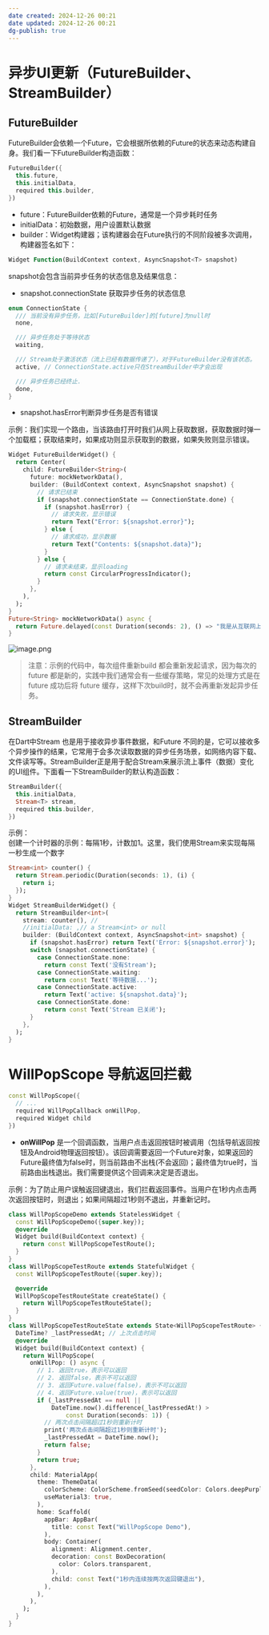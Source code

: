 ```yaml
---
date created: 2024-12-26 00:21
date updated: 2024-12-26 00:21
dg-publish: true
---
```


# 异步UI更新（FutureBuilder、StreamBuilder）

## FutureBuilder

FutureBuilder会依赖一个Future，它会根据所依赖的Future的状态来动态构建自身。我们看一下FutureBuilder构造函数：

```dart
FutureBuilder({
  this.future,
  this.initialData,
  required this.builder,
})
```

- future：FutureBuilder依赖的Future，通常是一个异步耗时任务
- initialData：初始数据，用户设置默认数据
- builder：Widget构建器；该构建器会在Future执行的不同阶段被多次调用，构建器签名如下：

```dart
Widget Function(BuildContext context, AsyncSnapshot<T> snapshot)
```

snapshot会包含当前异步任务的状态信息及结果信息：

- snapshot.connectionState 获取异步任务的状态信息

```dart
enum ConnectionState {
  /// 当前没有异步任务，比如[FutureBuilder]的[future]为null时
  none,

  /// 异步任务处于等待状态
  waiting,

  /// Stream处于激活状态（流上已经有数据传递了），对于FutureBuilder没有该状态。
  active, // ConnectionState.active只在StreamBuilder中才会出现

  /// 异步任务已经终止.
  done,
}
```

- snapshot.hasError判断异步任务是否有错误

示例：我们实现一个路由，当该路由打开时我们从网上获取数据，获取数据时弹一个加载框；获取结束时，如果成功则显示获取到的数据，如果失败则显示错误。

```dart
Widget FutureBuilderWidget() {
  return Center(
    child: FutureBuilder<String>(
      future: mockNetworkData(),
      builder: (BuildContext context, AsyncSnapshot snapshot) {
        // 请求已结束
        if (snapshot.connectionState == ConnectionState.done) {
          if (snapshot.hasError) {
            // 请求失败，显示错误
            return Text("Error: ${snapshot.error}");
          } else {
            // 请求成功，显示数据
            return Text("Contents: ${snapshot.data}");
          }
        } else {
          // 请求未结束，显示loading
          return const CircularProgressIndicator();
        }
      },
    ),
  );
}
Future<String> mockNetworkData() async {
  return Future.delayed(const Duration(seconds: 2), () => "我是从互联网上获取的数据");
}
```

![image.png](https://cdn.nlark.com/yuque/0/2023/png/694278/1695487173439-ef0fb622-801c-44e5-bd88-26a92cf17ea7.png#averageHue=%23e7e7e7&clientId=ubbabad68-1dd8-4&from=paste&id=ub8a683e3&originHeight=569&originWidth=320&originalType=url&ratio=1.5&rotation=0&showTitle=false&size=24754&status=done&style=none&taskId=ud36309d5-9292-4a3e-9faf-2b098970f4f&title=)

> 注意：示例的代码中，每次组件重新build 都会重新发起请求，因为每次的 future 都是新的，实践中我们通常会有一些缓存策略，常见的处理方式是在 future 成功后将 future 缓存，这样下次build时，就不会再重新发起异步任务。

## StreamBuilder

在Dart中Stream 也是用于接收异步事件数据，和Future 不同的是，它可以接收多个异步操作的结果，它常用于会多次读取数据的异步任务场景，如网络内容下载、文件读写等。StreamBuilder正是用于配合Stream来展示流上事件（数据）变化的UI组件。下面看一下StreamBuilder的默认构造函数：

```dart
StreamBuilder({
  this.initialData,
  Stream<T> stream,
  required this.builder,
})
```

示例：<br>创建一个计时器的示例：每隔1秒，计数加1。这里，我们使用Stream来实现每隔一秒生成一个数字

```dart
Stream<int> counter() {
  return Stream.periodic(Duration(seconds: 1), (i) {
    return i;
  });
}
Widget StreamBuilderWidget() {
  return StreamBuilder<int>(
    stream: counter(), //
    //initialData: ,// a Stream<int> or null
    builder: (BuildContext context, AsyncSnapshot<int> snapshot) {
      if (snapshot.hasError) return Text('Error: ${snapshot.error}');
      switch (snapshot.connectionState) {
        case ConnectionState.none:
          return const Text('没有Stream');
        case ConnectionState.waiting:
          return const Text('等待数据...');
        case ConnectionState.active:
          return Text('active: ${snapshot.data}');
        case ConnectionState.done:
          return const Text('Stream 已关闭');
      }
    },
  );
}
```

# WillPopScope 导航返回拦截

```dart
const WillPopScope({
  // ...
  required WillPopCallback onWillPop,
  required Widget child
})
```

- **onWillPop** 是一个回调函数，当用户点击返回按钮时被调用（包括导航返回按钮及Android物理返回按钮）。该回调需要返回一个Future对象，如果返回的Future最终值为false时，则当前路由不出栈(不会返回)；最终值为true时，当前路由出栈退出。我们需要提供这个回调来决定是否退出。

示例：为了防止用户误触返回键退出，我们拦截返回事件。当用户在1秒内点击两次返回按钮时，则退出；如果间隔超过1秒则不退出，并重新记时。

```dart
class WillPopScopeDemo extends StatelessWidget {
  const WillPopScopeDemo({super.key});
  @override
  Widget build(BuildContext context) {
    return const WillPopScopeTestRoute();
  }
}
class WillPopScopeTestRoute extends StatefulWidget {
  const WillPopScopeTestRoute({super.key});

  @override
  WillPopScopeTestRouteState createState() {
    return WillPopScopeTestRouteState();
  }
}
class WillPopScopeTestRouteState extends State<WillPopScopeTestRoute> {
  DateTime? _lastPressedAt; // 上次点击时间
  @override
  Widget build(BuildContext context) {
    return WillPopScope(
      onWillPop: () async {
        // 1. 返回true，表示可以返回
        // 2. 返回false，表示不可以返回
        // 3. 返回Future.value(false)，表示不可以返回
        // 4. 返回Future.value(true)，表示可以返回
        if (_lastPressedAt == null ||
            DateTime.now().difference(_lastPressedAt!) >
                const Duration(seconds: 1)) {
          // 两次点击间隔超过1秒则重新计时
          print('两次点击间隔超过1秒则重新计时');
          _lastPressedAt = DateTime.now();
          return false;
        }
        return true;
      },
      child: MaterialApp(
        theme: ThemeData(
          colorScheme: ColorScheme.fromSeed(seedColor: Colors.deepPurple),
          useMaterial3: true,
        ),
        home: Scaffold(
          appBar: AppBar(
            title: const Text("WillPopScope Demo"),
          ),
          body: Container(
            alignment: Alignment.center,
            decoration: const BoxDecoration(
              color: Colors.transparent,
            ),
            child: const Text("1秒内连续按两次返回键退出"),
          ),
        ),
      ),
    );
  }
}
```
